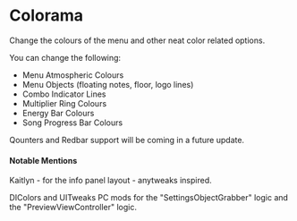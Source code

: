 # Colorama

Change the colours of the menu and other neat color related options.

You can change the following:

- Menu Atmospheric Colours
- Menu Objects (floating notes, floor, logo lines)
- Combo Indicator Lines
- Multiplier Ring Colours
- Energy Bar Colours
- Song Progress Bar Colours

Qounters and Redbar support will be coming in a future update.

#### Notable Mentions

Kaitlyn - for the info panel layout - anytweaks inspired.

DIColors and UITweaks PC mods for the "SettingsObjectGrabber" logic and the "PreviewViewController" logic.